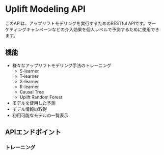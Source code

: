 # Uplift Modeling API

このAPIは、アップリフトモデリングを実行するためのRESTful APIです。マーケティングキャンペーンなどの介入効果を個人レベルで予測するために使用できます。

## 機能

- 様々なアップリフトモデリング手法のトレーニング
  - S-learner
  - T-learner
  - X-learner
  - R-learner
  - Causal Tree
  - Uplift Random Forest
- モデルを使用した予測
- モデル情報の取得
- 利用可能なモデルの一覧表示

## APIエンドポイント

### トレーニング
